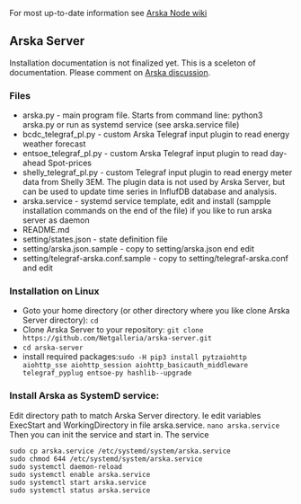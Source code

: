 For most up-to-date information see [Arska Node wiki](https://github.com/Netgalleria/arska-node/wiki)



## Arska Server
Installation documentation is not finalized yet. This is a sceleton of documentation. Please comment on [Arska discussion](https://github.com/Netgalleria/arska-node/discussions).


### Files
* arska.py - main program file. Starts from command line:  python3 arska.py or run as systemd service (see arska.service file)
* bcdc_telegraf_pl.py - custom Arska Telegraf input plugin to read energy weather forecast
* entsoe_telegraf_pl.py - custom Arska Telegraf input plugin to read day-ahead Spot-prices
* shelly_telegraf_pl.py - custom Telegraf input plugin to read energy meter data from Shelly 3EM. The plugin data is not used by Arska Server, but can be used to update time series in InflufDB database and analysis. 
* arska.service - systemd service template, edit and install (sampple installation commands on the end of the file) if you like to run arska server as daemon
* README.md  
* setting/states.json  - state definition file
* setting/arska.json.sample - copy to setting/arska.json end edit
* setting/telegraf-arska.conf.sample - copy to setting/telegraf-arska.conf and edit


### Installation on Linux

* Goto your home directory (or other directory where you like clone Arska Server directory): `cd`
* Clone Arska Server to your repository: `git clone https://github.com/Netgalleria/arska-server.git`
* `cd arska-server`
* install required packages:`sudo -H pip3 install pytzaiohttp aiohttp_sse aiohttp_session aiohttp_basicauth_middleware telegraf_pyplug entsoe-py hashlib--upgrade`

### Install Arska as SystemD service:
Edit directory path to match Arska Server directory. Ie edit variables ExecStart and WorkingDirectory in file arska.service.
`nano arska.service`
Then you can init the service and start in. The service
```
sudo cp arska.service /etc/systemd/system/arska.service
sudo chmod 644 /etc/systemd/system/arska.service
sudo systemctl daemon-reload
sudo systemctl enable arska.service
sudo systemctl start arska.service
sudo systemctl status arska.service
```

